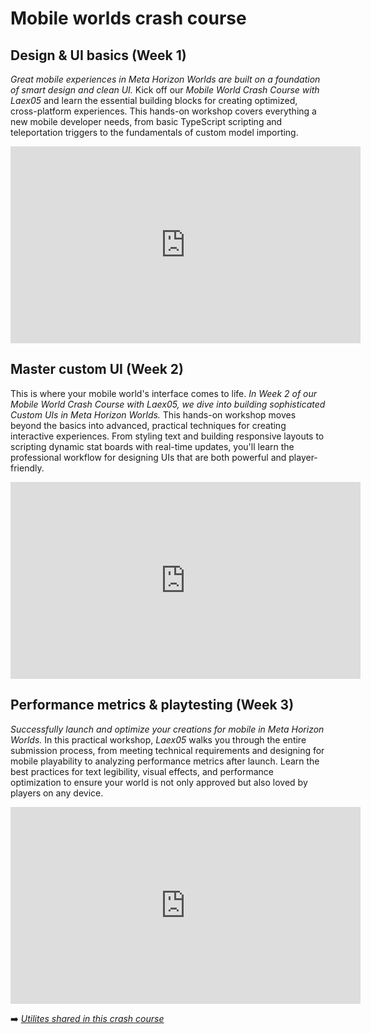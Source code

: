 # Mobile worlds crash course
## Design & UI basics (Week 1)

*Great mobile experiences in Meta Horizon Worlds are built on a foundation of smart design and clean UI.* Kick off our *Mobile World Crash Course with Laex05* and learn the essential building blocks for creating optimized, cross-platform experiences. This hands-on workshop covers everything a new mobile developer needs, from basic TypeScript scripting and teleportation triggers to the fundamentals of custom model importing.

<iframe width="560" height="315" src="https://www.youtube.com/embed/B2cv3fZIg3o?si=UlL4kRypB16rG05A" title="YouTube video player" frameborder="0" allow="accelerometer; autoplay; clipboard-write; encrypted-media; gyroscope; picture-in-picture; web-share" referrerpolicy="strict-origin-when-cross-origin" allowfullscreen></iframe>

## Master custom UI (Week 2)

This is where your mobile world's interface comes to life. *In Week 2 of our Mobile World Crash Course with Laex05,  we dive into building sophisticated Custom UIs in Meta Horizon Worlds.* This hands-on workshop moves beyond the basics into advanced, practical techniques for creating interactive experiences. From styling text and building responsive layouts to scripting dynamic stat boards with real-time updates, you'll learn the professional workflow for designing UIs that are both powerful and player-friendly.

<iframe width="560" height="315" src="https://www.youtube.com/embed/FnbmfGmgoMk?si=uQR-b-Y7lTTY3Fl7" title="YouTube video player" frameborder="0" allow="accelerometer; autoplay; clipboard-write; encrypted-media; gyroscope; picture-in-picture; web-share" referrerpolicy="strict-origin-when-cross-origin" allowfullscreen></iframe>

## Performance metrics & playtesting (Week 3)

*Successfully launch and optimize your creations for mobile in Meta Horizon Worlds.* In this practical workshop, *Laex05* walks you through the entire submission process, from meeting technical requirements and designing for mobile playability to analyzing performance metrics after launch. Learn the best practices for text legibility, visual effects, and performance optimization to ensure your world is not only approved but also loved by players on any device.

<iframe width="560" height="315" src="https://www.youtube.com/embed/yZPCk7Dg-xk?si=AzkfibTGbHl7h0Rn" title="YouTube video player" frameborder="0" allow="accelerometer; autoplay; clipboard-write; encrypted-media; gyroscope; picture-in-picture; web-share" referrerpolicy="strict-origin-when-cross-origin" allowfullscreen></iframe>

➡️ *[Utilites shared in this crash course](https://github.com/MHCPCreators/worlds-documentation/docs/creating-a-world/mobile-crash-course-utils)* 